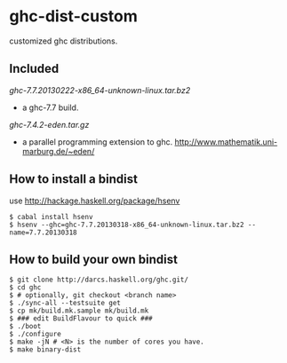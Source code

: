 ghc-dist-custom
===============

customized ghc distributions.

Included
---------------

*ghc-7.7.20130222-x86_64-unknown-linux.tar.bz2*  
- a ghc-7.7 build.

*ghc-7.4.2-eden.tar.gz*
- a parallel programming extension to ghc. http://www.mathematik.uni-marburg.de/~eden/



How to install a bindist
-----------------------------


use http://hackage.haskell.org/package/hsenv

````
$ cabal install hsenv
$ hsenv --ghc=ghc-7.7.20130318-x86_64-unknown-linux.tar.bz2 --name=7.7.20130318   
````

How to build your own bindist
-----------------------------

````
$ git clone http://darcs.haskell.org/ghc.git/
$ cd ghc
$ # optionally, git checkout <branch name>
$ ./sync-all --testsuite get
$ cp mk/build.mk.sample mk/build.mk
$ ### edit BuildFlavour to quick ###
$ ./boot
$ ./configure
$ make -jN # <N> is the number of cores you have.
$ make binary-dist
````
